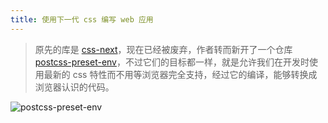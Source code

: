 ```yaml
---
title: 使用下一代 css 编写 web 应用
---
```


> 原先的库是 [css-next](https://cssnext.github.io/)，现在已经被废弃，作者转而新开了一个仓库 [postcss-preset-env](http://preset-env.cssdb.org/)，不过它们的目标都一样，就是允许我们在开发时使用最新的 css 特性而不用等浏览器完全支持，经过它的编译，能够转换成浏览器认识的代码。

![postcss-preset-env](https://ypyun.ywhoo.cn/assets/20210713111422.png)
